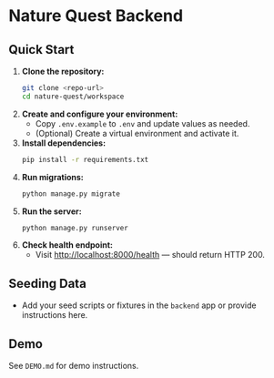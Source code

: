 # Nature Quest Backend

## Quick Start

1. **Clone the repository:**
   ```sh
   git clone <repo-url>
   cd nature-quest/workspace
   ```
2. **Create and configure your environment:**
   - Copy `.env.example` to `.env` and update values as needed.
   - (Optional) Create a virtual environment and activate it.
3. **Install dependencies:**
   ```sh
   pip install -r requirements.txt
   ```
4. **Run migrations:**
   ```sh
   python manage.py migrate
   ```
5. **Run the server:**
   ```sh
   python manage.py runserver
   ```
6. **Check health endpoint:**
   - Visit [http://localhost:8000/health](http://localhost:8000/health) — should return HTTP 200.

## Seeding Data
- Add your seed scripts or fixtures in the `backend` app or provide instructions here.

## Demo
See `DEMO.md` for demo instructions.
